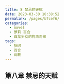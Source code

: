 ```yaml
---
title: 8 禁忌的天赋
date: 2023-03-30 10:38:52
permalink: /pages/b7cef6/
categories:
  - novel
  - 萝莉 百合
  - 白龙少女的拘束奇缘
tags:
  - 捆绑
  - 百合
  - 调教
---
```


## 第八章  禁忌的天赋


